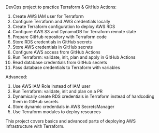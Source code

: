 DevOps project to practice Terraform & GitHub Actions:

1) Create AWS IAM user for Terraform
2) Configure Terraform and AWS credentials locally
3) Create Terraform configuration to deploy AWS RDS
4) Configure AWS S3 and DynamoDB for Terraform remote state
5) Prepare GitHub repository with Terraform code
6) Store RDS credentials in GitHub secrets
7) Store AWS credentials in GitHub secrets
8) Configure AWS access from GitHub Actions
9) Run Terraform: validate, init, plan and apply in GitHub Actions
10) Read database credentials from GitHub secrets
11) Pass database credentials to Terraform with variables

Advanced:
1) Use AWS IAM Role instead of IAM user
2) Run Terraform: validate, init and plan on a PR
3) Dynamically create RDS credentials in Terraform instead of hardcoding them in GitHub secrets
4) Store dynamic credentials in AWS SecretsManager
5) Use Terraform modules to deploy resources

This project covers basics and advanced parts of deploying AWS infrastructure with Terraform.

